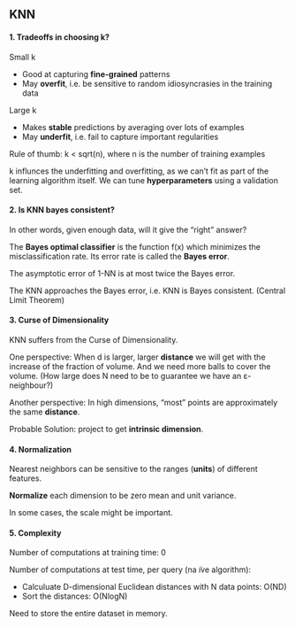 ## KNN

#### 1. Tradeoffs in choosing k? 

Small k 

- Good at capturing **fine-grained** patterns 
- May **overfit**, i.e. be sensitive to random idiosyncrasies in the training data 

Large k 

- Makes **stable** predictions by averaging over lots of examples 
- May **underfit**, i.e. fail to capture important regularities 

Rule of thumb: k < sqrt(n), where n is the number of training examples 

k influnces the underfitting and overfitting, as we can’t fit as part of the learning algorithm itself. We can tune **hyperparameters** using a validation set. 

#### 2. Is KNN bayes consistent?

In other words, given enough data, will it give the “right” answer? 

The **Bayes optimal classifier** is the function f(x) which minimizes the misclassification rate. Its error rate is called the **Bayes error**.

The asymptotic error of 1-NN is at most twice the Bayes error. 

The KNN approaches the Bayes error, i.e. KNN is Bayes consistent. (Central Limit Theorem)

#### 3. Curse of Dimensionality

KNN suffers from the Curse of Dimensionality. 

One perspective: When d is larger, larger **distance** we will get with the increase of the fraction of volume. And we need more balls to cover the volume. (How large does N need to be to guarantee we have an ε-neighbour?)

Another perspective: In high dimensions, “most” points are approximately the same **distance**. 

Probable Solution: project to get **intrinsic dimension**.

#### 4. Normalization 

Nearest neighbors can be sensitive to the ranges (**units**) of different features. 

**Normalize** each dimension to be zero mean and unit variance. 

In some cases, the scale might be important.

#### 5. Complexity

Number of computations at training time: 0

Number of computations at test time, per query (na ̈ıve algorithm): 

- Calculuate D-dimensional Euclidean distances with N data points: O(ND) 
- Sort the distances: O(NlogN)

Need to store the entire dataset in memory.